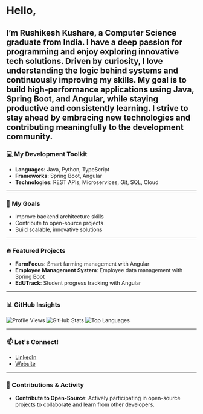 # Hello,

I’m Rushikesh Kushare, a Computer Science graduate from India. I have a deep passion for programming and enjoy exploring innovative tech solutions. Driven by curiosity, I love understanding the logic behind systems and continuously improving my skills. My goal is to build high-performance applications using Java, Spring Boot, and Angular, while staying productive and consistently learning. I strive to stay ahead by embracing new technologies and contributing meaningfully to the development community.
---

### 💻 My Development Toolkit

- **Languages**: Java, Python, TypeScript
- **Frameworks**: Spring Boot, Angular
- **Technologies**: REST APIs, Microservices, Git, SQL, Cloud

---

### 🎯 My Goals

- Improve backend architecture skills
- Contribute to open-source projects
- Build scalable, innovative solutions

---

### 🔥 Featured Projects

- **FarmFocus**: Smart farming management with Angular
- **Employee Management System**: Employee data management with Spring Boot
- **EdUTrack**: Student progress tracking with Angular

---

### 📊 GitHub Insights

![Profile Views](https://komarev.com/ghpvc/?username=rushi0n&color=blue)
![GitHub Stats](https://github-readme-stats.vercel.app/api?username=rushi0n&show_icons=true&theme=radical)
![Top Languages](https://github-readme-stats.vercel.app/api/top-langs/?username=rushi0n&layout=compact&theme=radical)

---

### 📫 Let's Connect!

- [LinkedIn](https://www.linkedin.com/in/rushikesh-kushare-781375312)
- [Website](http://rushi.is-a.dev)

---

### 💬 Contributions & Activity

- **Contribute to Open-Source**: Actively participating in open-source projects to collaborate and learn from other developers.
